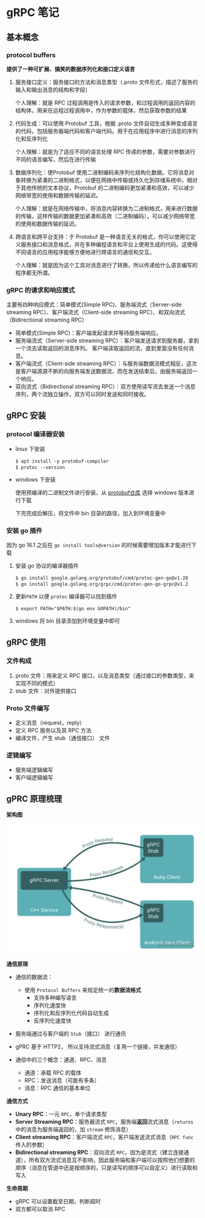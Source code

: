 # gRPC 笔记

## 基本概念

### protocol buffers

**提供了一种可扩展、搞笑的数据序列化和接口定义语言**

1. 服务接口定义：服务接口的方法和消息类型（.proto 文件形式，描述了服务的输入和输出消息的结构和字段）

   个人理解：就是 RPC 过程调用是传入的请求参数，和过程调用的返回内容的结构体，用来在远程过程调用中，作为参数的载体，然后获取参数的结果

2. 代码生成：可以使用 Protobuf 工具，根据 .proto 文件自动生成多种变成语言的代码，包括服务器端代码和客户端代码。用于在应用程序中进行消息的序列化和反序列化

   个人理解：就是为了适应不同的语言处理 RPC 传递的参数，需要对参数进行不同的语言编写，然后在进行传输

3. 数据序列化：使Protobuf 使用二进制编码来序列化结构化数据。它将消息对象转换为紧凑的二进制格式，以便在网络中传输或持久化到存储系统中。相对于其他传统的文本协议，Protobuf 的二进制编码更加紧凑和高效，可以减少网络带宽的使用和数据传输的延迟。

   个人理解：就是在网络传输中，将消息内容转换为二进制格式，用来进行数据的传输，这样传输的数据更加紧凑和高效（二进制编码），可以减少网络带宽的使用和数据传输的延迟。

4. 跨语言和跨平台支持：于 Protobuf 是一种语言无关的格式，你可以使用它定义服务接口和消息格式，并在多种编程语言和平台上使用生成的代码。这使得不同语言的应用程序能够方便地进行跨语言的通信和交互。

   个人理解：就是因为这个工具对消息进行了转换，所以传递给什么语言编写的程序都无所谓。

### gRPC 的请求和响应模式

主要有四种响应模式：简单模式(Simple RPC)、服务端流式（Server-side streaming RPC）、客户端流式（Client-side streaming RPC）、和双向流式（Bidirectional streaming RPC）

* 简单模式(Simple RPC)：客户端发起请求并等待服务端响应。
* 服务端流式（Server-side streaming RPC）：客户端发送请求到服务器，拿到一个流去读取返回的消息序列。 客户端读取返回的流，直到里面没有任何消息。
* 客户端流式（Client-side streaming RPC）：与服务端数据流模式相反，这次是客户端源源不断的向服务端发送数据流，而在发送结束后，由服务端返回一个响应。
* 双向流式（Bidirectional streaming RPC）：双方使用读写流去发送一个消息序列，两个流独立操作，双方可以同时发送和同时接收。

## gRPC 安装

### protocol 编译器安装

* linux 下安装

  ```shell
  $ apt install -y protobuf-compiler
  $ protoc --version
  ```

* windows 下安装

  使用预编译的二进制文件进行安装，从 [protobuf仓库](https://link.zhihu.com/?target=https%3A//github.com/protocolbuffers/protobuf/releases) 选择 windows 版本进行下载

  下完完成后解压，将文件中 bin 目录的路径，加入到环境变量中

### 安装 go 插件

因为 go 16.1 之后在 `go install tools@version` 的时候需要增加版本才能进行下载

1. 安装 go 协议的编译器插件

   ```shell
   $ go install google.golang.org/protobuf/cmd/protoc-gen-go@v1.28
   $ go install google.golang.org/grpc/cmd/protoc-gen-go-grpc@v1.2
   ```

2. 更新`PATH` 以便 `protoc` 编译器可以找到插件

   ```shell
   $ export PATH="$PATH:$(go env GOPATH)/bin"
   ```

3. windows 将 bin 目录添加到环境变量中即可

## gRPC 使用

### 文件构成

1. proto 文件：用来定义 RPC 接口，以及消息类型（通过接口的参数类型，来实现不同的模式）
2. stub 文件：对外提供接口

### Proto 文件编写

* 定义消息（request，reply）
* 定义 RPC 服务以及其 RPC 方法
* 编译文件，产生 stub（通信接口） 文件

### 逻辑编写

* 服务端逻辑编写
* 客户端逻辑编写

## gPRC 原理梳理

**架构图**

![image-20231222153949097](..\src\photo\image-20231222153949097.png)

**通信原理**

* 通信的数据流：
  * 使用 `Protocol Buffers` 来规定统一的**数据流格式**
    * 支持多种编写语言
    * 序列化速度快
    * 序列化和反序列化代码自动生成
    * 反序列化速度快

* 服务端通过与客户端的 `Stub`（接口） 进行通讯
* gPRC 基于 HTTP2， 所以支持流式消息（复用一个链接，并发通信）
* 通信中的三个概念：通道、RPC、消息
  * 通道：承载 RPC 的载体
  * RPC：发送消息（可能有多条）
  * 消息：RPC 通信的基本单位

**通信方式**

* **Unary RPC**：一元 `RPC`，单个请求类型
* **Server Streaming RPC**：服务器流式 `RPC`，服务端**返回**流式消息（`returns` 中的消息为服务端返回的，加 `stream` 修饰消息）
* **Client streaming RPC**：客户端流式 `RPC`，客户端发送流式消息（`RPC func` 传入的参数）
* **Bidirectional streaming RPC**：双向流式 `RPC`，因为是流式（建立连接通道），所有双方流式消息互不影响，因此服务端和客户端可以按照他们想要的顺序（消息在管道中还是按顺序的，只是读写的顺序可以自定义）进行读取和写入

**生命周期**

* gRPC 可以设置截至日期，判断超时
* 双方都可以取消 RPC

